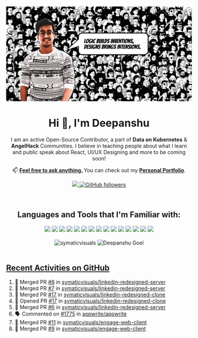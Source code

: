 <a href="https://www.deepanshuweb.in" target="_blank"><img src="https://github.com/symaticvisuals/symaticvisuals/blob/main/assets/banner-deepanshu.gif?raw=true" /></a>

<h1 align="center"><b>Hi 👋, I'm Deepanshu</b></h1>
<p align="center">I am an active Open-Source Contributor, a part of <b>Data on Kubernetes</b> & <b>AngelHack</b> Communities. I believe in teaching people about what I learn and public speak about React, UI/UX Designing and more to be coming soon!</p>

<p align="center">📫 <b><a href="https://u6z4fs1b3g3.typeform.com/to/SSXqwLJC">Feel free to ask anything.</a> </b> You can check out my <a href="http://deepanshuweb.in/"><b>Personal Portfolio</b></a>.</p>
<p align="center">
  <a href="https://twitter.com/thedeepanshuweb">
    <img src="https://img.shields.io/twitter/follow/thedeepanshuweb?label=Twitter&logo=twitter&style=for-the-badge&color=white" />
  </a>
    <a href="https://github.com/symaticvisuals">
  <img alt="GitHub followers" src="https://img.shields.io/github/followers/symaticvisuals?style=for-the-badge"></a>
</p>

<br>

<h2 align="center">Languages and Tools that I'm Familiar with:</h2>
<div align="center">
<img src="https://img.shields.io/badge/java-%23ED8B00.svg?style=for-the-badge&logo=java&logoColor=white">
<img src="https://img.shields.io/badge/javascript-%23323330.svg?style=for-the-badge&logo=javascript&logoColor=%23F7DF1E">
<img src="https://img.shields.io/badge/css3-%231572B6.svg?style=for-the-badge&logo=css3&logoColor=white">
<img src="https://img.shields.io/badge/bootstrap-%23563D7C.svg?style=for-the-badge&logo=bootstrap&logoColor=white">
<img src="https://img.shields.io/badge/django-%23092E20.svg?style=for-the-badge&logo=django&logoColor=white">
<img src="https://img.shields.io/badge/express.js-%23404d59.svg?style=for-the-badge&logo=express&logoColor=%2361DAFB">
<img src="https://img.shields.io/badge/Next-black?style=for-the-badge&logo=next.js&logoColor=white">
<img src="https://img.shields.io/badge/react-%2320232a.svg?style=for-the-badge&logo=react&logoColor=%2361DAFB">
<img src="https://img.shields.io/badge/spring-%236DB33F.svg?style=for-the-badge&logo=spring&logoColor=white">
<img src="https://img.shields.io/badge/Adobe%20XD-470137?style=for-the-badge&logo=Adobe%20XD&logoColor=#FF61F6">
<img src="https://img.shields.io/badge/figma-%23F24E1E.svg?style=for-the-badge&logo=figma&logoColor=white">
<img src="https://img.shields.io/badge/netlify-%23000000.svg?style=for-the-badge&logo=netlify&logoColor=#00C7B7">
<img src="https://img.shields.io/badge/MongoDB-%234ea94b.svg?style=for-the-badge&logo=mongodb&logoColor=white">
<img src="https://img.shields.io/badge/PostgreSQL-%23343434.svg?style=for-the-badge&logo=postgres&logoColor=white">
<img src="https://img.shields.io/badge/firebase-%23039BE5.svg?style=for-the-badge&logo=firebase">
</div>

<br>

<div align="center">
<img align="center" src="https://github-readme-streak-stats.herokuapp.com?user=symaticvisuals&theme=react" alt="symaticvisuals" width="48%"/>
<img src="https://github-readme-stats.vercel.app/api?username=symaticvisuals&show_icons=true&theme=react&count_private=true&include_all_commits=true" alt="Deepanshu Goel" align="center" width="48%"/>
</div>

<br>

## <a href="https://github.com/symaticvisuals">Recent Activities on GitHub</a>

<!--START_SECTION:activity-->

1. 🎉 Merged PR [#8](https://github.com/symaticvisuals/linkedin-redesigned-server/pull/8) in [symaticvisuals/linkedin-redesigned-server](https://github.com/symaticvisuals/linkedin-redesigned-server)
2. 🎉 Merged PR [#7](https://github.com/symaticvisuals/linkedin-redesigned-server/pull/7) in [symaticvisuals/linkedin-redesigned-server](https://github.com/symaticvisuals/linkedin-redesigned-server)
3. 🎉 Merged PR [#17](https://github.com/symaticvisuals/linkedin-redesigned-clone/pull/17) in [symaticvisuals/linkedin-redesigned-clone](https://github.com/symaticvisuals/linkedin-redesigned-clone)
4. 💪 Opened PR [#17](https://github.com/symaticvisuals/linkedin-redesigned-clone/pull/17) in [symaticvisuals/linkedin-redesigned-clone](https://github.com/symaticvisuals/linkedin-redesigned-clone)
5. 🎉 Merged PR [#6](https://github.com/symaticvisuals/linkedin-redesigned-server/pull/6) in [symaticvisuals/linkedin-redesigned-server](https://github.com/symaticvisuals/linkedin-redesigned-server)
3. 🗣 Commented on [#1775](https://github.com/appwrite/appwrite/issues/1775) in
   [appwrite/appwrite](https://github.com/appwrite/appwrite)
4. 🎉 Merged PR
   [#11](https://github.com/symaticvisuals/engage-web-client/pull/11) in
   [symaticvisuals/engage-web-client](https://github.com/symaticvisuals/engage-web-client)
5. 🎉 Merged PR [#9](https://github.com/symaticvisuals/engage-web-client/pull/9)
in
[symaticvisuals/engage-web-client](https://github.com/symaticvisuals/engage-web-client)
<!--END_SECTION:activity-->
